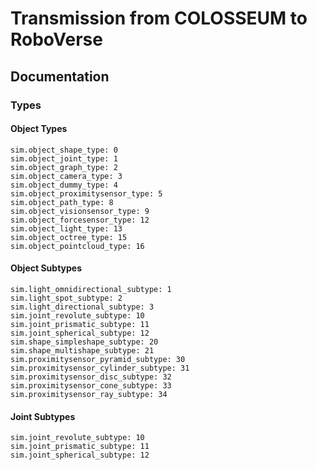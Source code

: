# Transmission from COLOSSEUM to RoboVerse


## Documentation

### Types

#### Object Types

```
sim.object_shape_type: 0
sim.object_joint_type: 1
sim.object_graph_type: 2
sim.object_camera_type: 3
sim.object_dummy_type: 4
sim.object_proximitysensor_type: 5
sim.object_path_type: 8
sim.object_visionsensor_type: 9
sim.object_forcesensor_type: 12
sim.object_light_type: 13
sim.object_octree_type: 15
sim.object_pointcloud_type: 16
```

#### Object Subtypes
```
sim.light_omnidirectional_subtype: 1
sim.light_spot_subtype: 2
sim.light_directional_subtype: 3
sim.joint_revolute_subtype: 10
sim.joint_prismatic_subtype: 11
sim.joint_spherical_subtype: 12
sim.shape_simpleshape_subtype: 20
sim.shape_multishape_subtype: 21
sim.proximitysensor_pyramid_subtype: 30
sim.proximitysensor_cylinder_subtype: 31
sim.proximitysensor_disc_subtype: 32
sim.proximitysensor_cone_subtype: 33
sim.proximitysensor_ray_subtype: 34
```

#### Joint Subtypes
```
sim.joint_revolute_subtype: 10
sim.joint_prismatic_subtype: 11
sim.joint_spherical_subtype: 12
```